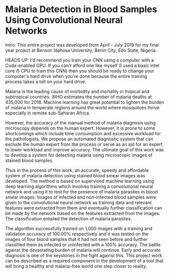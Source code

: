 # Malaria Detection in Blood Samples Using Convolutional Neural Networks
Intro: This entire project was developed from April - July 2019 for my final year project at Benson Idahosa University, Benin City, Edo State, Nigeria.

HEADS UP: I'd recommend you train your CNN using a computer with a Cuda-enabled GPU. If you can't afford one like myself (I used a basic intel core i5 CPU to train this CNN) then you should be ready to change your computer's hard drive when you're done because the entire training process takes a toll on your hard drive.

Malaria is the leading cause of morbidity and mortality in tropical and subtropical countries. WHO
estimates the number of malaria deaths at 435,000 for 2018. Machine learning has great potential
to lighten the burden of malaria in temperate regions around the world where mosquitoes thrive
especially in remote sub-Saharan Africa.

However, the accuracy of the manual method of malaria
diagnosis using microscopy depends on the human expert. However, it is prone to some
shortcomings which include time consumption and excessive workload for the pathologists. We
propose an automated diagnostic system that can exclude the human expert from the process or
serve as an aid for an expert to lower workload and improve accuracy. The ultimate goal of this
work was to develop a system for detecting malaria using microscopic images of stained blood
samples.

Thus in the process of this work, an accurate, speedy and affordable system of malaria detection
using stained blood smear images was developed. The method is based on supervised machine
learning using deep learning algorithms which involves training a convolutional neural network
and using it to test for the presence of malaria parasites in blood smear images. Images of infected
and non-infected blood samples were given to the convolutional neural network as training data
and relevant features were extracted from them and eventually further classification can be made
by the network based on the features extracted from the images. The classification entailed the
detection of malaria parasites.

The algorithm successfully trained on 1,000 images with a training
and validation accuracy of 100.00% respectively and it was tested on the images of four blood
samples that it had not seen before and further classified them as infected or uninfected with a
100% accuracy. The battle against the devastating burden of malaria will continue. Early and
accurate diagnosis is one of the keystones in the fight against this. This project work can be
described as a required component in the development of a tool that will bring a healthy and
malaria-free world one step closer to reality.
